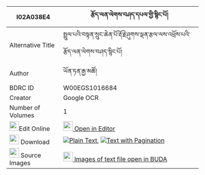 |I02A038E4|རྩོད་ལན་ལེགས་བཤད་དཔལ་གྱི་སྙིང་པོ། 
| --- | --- 
|Alternative Title |སྤྲུལ་པའི་བསྟན་སྲུང་ཆེན་པོ་རྡོ་རྗེ་ཤུགས་ལྡན་རྩལ་ལས་འཕྲོས་པའི་རྩོད་ལན་ལེགས་བཤད་སྙིང་པོ།
|Author| ཡོན་ཏན་རྒྱ་མཚོ།
|BDRC ID | W00EGS1016684
|Creator | Google OCR
|Number of Volumes| 1
|<img width="25" src="https://img.icons8.com/color/25/000000/edit-property.png">Edit Online| [<img width="25" src="https://avatars.githubusercontent.com/u/45091458?s=200&v=4"> Open in Editor](http://editor.openpecha.org/I02A038E4)
|<img width="25" src="https://img.icons8.com/fluent/48/000000/download-2.png"/>  Download | [![](https://img.icons8.com/color/20/000000/txt.png)Plain Text](https://github.com/Openpecha/I02A038E4/releases/download/v1/tsolen_lekshe_pal_gyi_nyingpo_plain_I02A038E4.zip), [![](https://img.icons8.com/color/20/000000/txt.png)Text with Pagination](https://github.com/Openpecha/I02A038E4/releases/download/v1/tsolen_lekshe_pal_gyi_nyingpo_pages_I02A038E4.zip)
|<img width="25" src="https://img.icons8.com/plasticine/100/000000/pictures-folder.png"/>  Source Images | [<img width="25" src="https://library.bdrc.io/icons/BUDA-small.svg"> Images of text file open in BUDA](https://library.bdrc.io/show/bdr:W00EGS1016684)